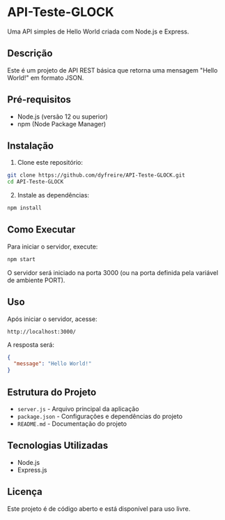 # API-Teste-GLOCK

Uma API simples de Hello World criada com Node.js e Express.

## Descrição

Este é um projeto de API REST básica que retorna uma mensagem "Hello World!" em formato JSON.

## Pré-requisitos

- Node.js (versão 12 ou superior)
- npm (Node Package Manager)

## Instalação

1. Clone este repositório:
```bash
git clone https://github.com/dyfreire/API-Teste-GLOCK.git
cd API-Teste-GLOCK
```

2. Instale as dependências:
```bash
npm install
```

## Como Executar

Para iniciar o servidor, execute:

```bash
npm start
```

O servidor será iniciado na porta 3000 (ou na porta definida pela variável de ambiente PORT).

## Uso

Após iniciar o servidor, acesse:

```
http://localhost:3000/
```

A resposta será:

```json
{
  "message": "Hello World!"
}
```

## Estrutura do Projeto

- `server.js` - Arquivo principal da aplicação
- `package.json` - Configurações e dependências do projeto
- `README.md` - Documentação do projeto

## Tecnologias Utilizadas

- Node.js
- Express.js

## Licença

Este projeto é de código aberto e está disponível para uso livre.
